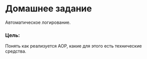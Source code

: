 # Домашнее задание

Автоматическое логирование.

### Цель:

Понять как реализуется AOP, какие для этого есть технические средства.